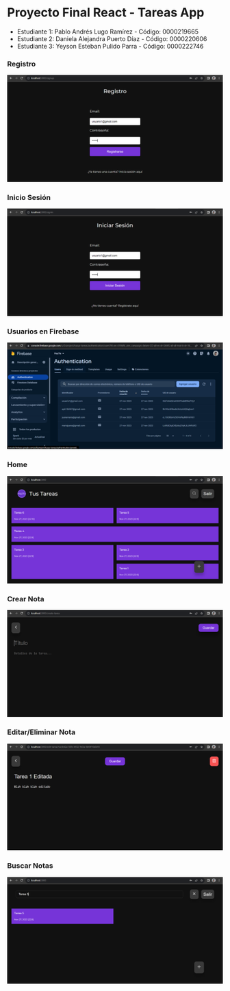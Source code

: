 # Proyecto Final React - Tareas App #

* Estudiante 1: Pablo Andrés Lugo Ramírez - Código: 0000219665
* Estudiante 2: Daniela Alejandra Puerto Díaz - Código: 0000220606
* Estudiante 3: Yeyson Esteban Pulido Parra - Código: 0000222746

### Registro ###

![Alt text](Registro.png)

### Inicio Sesión ###

![Alt text](InicioSesion.png)

### Usuarios en Firebase ###

![Alt text](UsuariosFirebase.png)

### Home ###

![Alt text](Home.png)

### Crear Nota ###

![Alt text](CrearTarea.png)

### Editar/Eliminar Nota ###

![Alt text](EditarEliminarTarea.png)

### Buscar Notas ###

![Alt text](BuscarTarea.png)